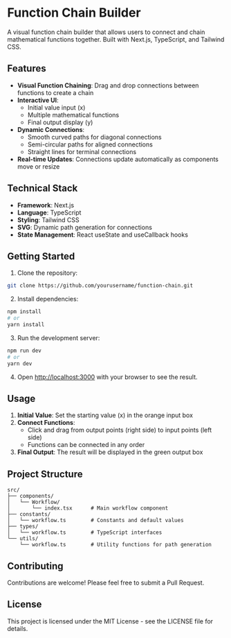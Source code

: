 # Function Chain Builder

A visual function chain builder that allows users to connect and chain mathematical functions together. Built with Next.js, TypeScript, and Tailwind CSS.

## Features

- **Visual Function Chaining**: Drag and drop connections between functions to create a chain
- **Interactive UI**:
  - Initial value input (x)
  - Multiple mathematical functions
  - Final output display (y)
- **Dynamic Connections**:
  - Smooth curved paths for diagonal connections
  - Semi-circular paths for aligned connections
  - Straight lines for terminal connections
- **Real-time Updates**: Connections update automatically as components move or resize

## Technical Stack

- **Framework**: Next.js
- **Language**: TypeScript
- **Styling**: Tailwind CSS
- **SVG**: Dynamic path generation for connections
- **State Management**: React useState and useCallback hooks

## Getting Started

1. Clone the repository:

```bash
git clone https://github.com/yourusername/function-chain.git
```

2. Install dependencies:

```bash
npm install
# or
yarn install
```

3. Run the development server:

```bash
npm run dev
# or
yarn dev
```

4. Open [http://localhost:3000](http://localhost:3000) with your browser to see the result.

## Usage

1. **Initial Value**: Set the starting value (x) in the orange input box
2. **Connect Functions**:
   - Click and drag from output points (right side) to input points (left side)
   - Functions can be connected in any order
3. **Final Output**: The result will be displayed in the green output box

## Project Structure

```
src/
├── components/
│   └── Workflow/
│       └── index.tsx      # Main workflow component
├── constants/
│   └── workflow.ts        # Constants and default values
├── types/
│   └── workflow.ts        # TypeScript interfaces
└── utils/
    └── workflow.ts        # Utility functions for path generation
```

## Contributing

Contributions are welcome! Please feel free to submit a Pull Request.

## License

This project is licensed under the MIT License - see the LICENSE file for details.
